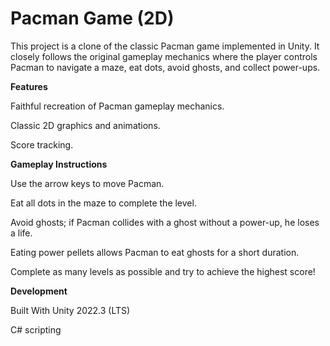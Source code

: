 # Pacman Game (2D)

This project is a clone of the classic Pacman game implemented in Unity. It closely follows the original gameplay mechanics where the player controls Pacman to navigate a maze, eat dots, avoid ghosts, and collect power-ups.

**Features**

Faithful recreation of Pacman gameplay mechanics.

Classic 2D graphics and animations.

Score tracking.

**Gameplay Instructions**

Use the arrow keys to move Pacman.

Eat all dots in the maze to complete the level.

Avoid ghosts; if Pacman collides with a ghost without a power-up, he loses a life.

Eating power pellets allows Pacman to eat ghosts for a short duration.

Complete as many levels as possible and try to achieve the highest score!


**Development**

Built With
Unity 2022.3 (LTS)

C# scripting
